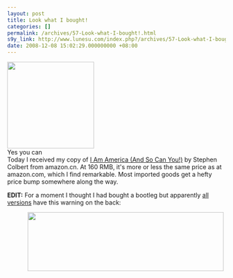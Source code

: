 ```yaml
---
layout: post
title: Look what I bought!
categories: []
permalink: /archives/57-Look-what-I-bought!.html
s9y_link: http://www.lunesu.com/index.php?/archives/57-Look-what-I-bought!.html
date: 2008-12-08 15:02:29.000000000 +08:00
---
```

<div class="serendipity_imageComment_left" style="width: 200px"><div class="serendipity_imageComment_img"><!-- s9ymdb:47 --><img class="serendipity_image_left" width="200" height="200"  src="http://www.lunesu.com/uploads/iaaascy.jpg" alt="" /></div><div class="serendipity_imageComment_txt">Yes you can</div></div>Today I received my copy of <a href="http://www.amazon.cn/mn/detailApp?qid=1228719334&ref=SR&sr=13-2&uid=168-9960393-7440240&prodid=enbk619378" title="I Am America (And So Can You!)">I Am America (And So Can You!)</a> by Stephen Colbert from amazon.cn. At 160 RMB, it's more or less the same price as at amazon.com, which I find remarkable. Most imported goods get a hefty price bump somewhere along the way.

<strong>EDIT:</strong> For a moment I thought I had bought a bootleg but apparently <a href="http://www.amazon.com/gp/customer-media/product-gallery/0446580503/ref=cm_ciu_pdp_images_1?ie=UTF8&index=1" title="I Am America (And So Can You!) at Amazon">all versions</a> have this warning on the back:
<!-- s9ymdb:48 --><img class="serendipity_image_right" width="452" height="136" style="float: right; border: 0px; padding-left: 5px; padding-right: 5px;" src="http://www.lunesu.com/uploads/stephencolbertwarning.jpg" alt="" />
